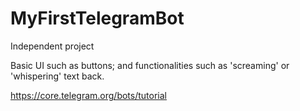 ﻿# MyFirstTelegramBot

Independent project 

Basic UI such as buttons; and functionalities such as 'screaming' or 'whispering' text back.  

https://core.telegram.org/bots/tutorial

